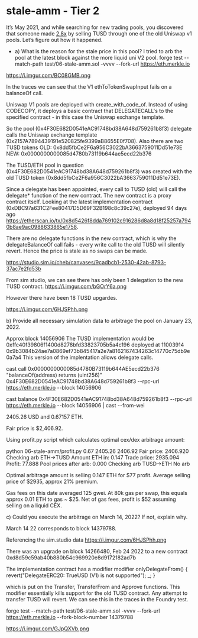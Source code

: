 # stale-amm - Tier 2
It’s May 2021, and while searching for new trading pools, you discovered that someone made [2.8x](https://etherscan.io/tx/0x3f1b5baef6ea7f622834eabe7634bf89e3f473b62a73e357fdd04a1a5cf32ecf) by selling TUSD through one of the old Uniswap v1 pools. Let’s figure out how it happened.

- a) What is the reason for the stale price in this pool?
I tried to arb the pool at the latest block against the more liquid uni V2 pool. 
forge test --match-path test/06-stale-amm.sol -vvvv --fork-url https://eth.merkle.io 

https://i.imgur.com/BC08GMB.png

In the traces we can see that the V1 ethToTokenSwapInput fails on a balanceOf call.

Uniswap V1 pools are deployed with create_with_code_of.
Instead of using CODECOPY, it deploys a basic contract that DELEGATECALL's to the specified contract - in this case the Uniswap exchange template.

So the pool (0x4F30E682D0541eAC91748bd38A648d759261b8f3) delegate calls the Uniswap exchange template (0x2157A7894439191e520825fe9399aB8655E0f708). 
Also there are two TUSD tokens
OLD: 0x8dd5fbCe2F6a956C3022bA3663759011Dd51e73E
NEW: 0x0000000000085d4780b73119b644ae5ecd22b376

The TUSD/ETH pool in question (0x4F30E682D0541eAC91748bd38A648d759261b8f3) was created with the old TUSD token (0x8dd5fbCe2F6a956C3022bA3663759011Dd51e73E).

Since a delegate has been appointed, every call to TUSD (old) will call the delegate* function of the new contract.
The new contract is a proxy contract itself. 
Looking at the latest implementation contract (0xDBC97a631C2Fee80417D5D69F32B198c8c39c27e), deployed 94 days ago https://etherscan.io/tx/0x8d5426f8dda769102c916286d8a8d18f25257a7940b8ae9ac0988633865e1758.

There are no delegate functions in the new contract, which is why the delegateBalanceOf call fails - every write call to the old TUSD will silently revert. Hence the price is stale as no swaps can be made. 

https://studio.sim.io/cheb/canvases/9cadbcb1-2530-42ab-8793-37ac7e2fd53b

From sim studio, we can see there has only been 1 delegation to the new TUSD contract.
https://i.imgur.com/bGOrY6a.png

However there have been 18 TUSD upgardes. 

https://i.imgur.com/6HJSPhh.png

b) Provide all necessary simulation data to arbitrage the pool on January 23, 2022.

Approx block 14056906
The TUSD implementation would be 
0xffc40f39806f1400d8278bfd33823705b5a4c196 deployed at 11003914
0x9b3084b24ae7a0869ef73b845417a2e7a8162167434263c14770c75db9e0a7a4
This version of the implentation allows delegate calls.

cast call 0x0000000000085d4780B73119b644AE5ecd22b376 "balanceOf(address) returns (uint256)" 0x4F30E682D0541eAC91748bd38A648d759261b8f3 --rpc-url https://eth.merkle.io --block 14056906

cast balance 0x4F30E682D0541eAC91748bd38A648d759261b8f3 --rpc-url https://eth.merkle.io --block 14056906 | cast --from-wei

2405.26 USD and
0.67157 ETH.

Fair price is $2,406.92.

Using profit.py script which calculates optimal cex/dex arbitrage amount:

python 06-stale-amm/profit.py 0.67 2405.26 2406.92
Fair price: 2406.920
Checking arb ETH->TUSD
Amount ETH in: 0.147
Trade price: 2935.094
Profit: 77.888
Pool prices after arb: 0.000
Checking arb TUSD->ETH
No arb

Optimal arbitrage amount is selling 0.147 ETH for $77 profit.
Average selling price of $2935, approx 21% premium.

Gas fees on this date averaged 125 gwei. At 80k gas per swap,
this equals approx 0.01 ETH to gas ~ $25. 
Net of gas fees, profit is $52 assuming selling on a liquid CEX.

c) Could you execute the arbitrage on March 14, 2022? If not, explain why.

March 14 22 corresponds to block 14379788. 

Referencing the sim.studio data https://i.imgur.com/6HJSPhh.png

There was an upgrade on block 14266480, Feb 24 2022 to a new contract 
0xd8d59c59ab40b880b54c969920e8d9172182ad7b 

The implementation contract has a modifier
modifier onlyDelegateFrom() {
    revert("DelegateERC20: TrueUSD (V1) is not supported");
    _;
}

which is put on the Transfer, TransferFrom and Approve functions.
This modifier essentially kills support for the old TUSD contract. Any attempt to transfer TUSD will revert. We can see this in the traces in the Foundry test.

forge test --match-path test/06-stale-amm.sol -vvvv --fork-url https://eth.merkle.io --fork-block-number 14379788

https://i.imgur.com/GJpQXVb.png